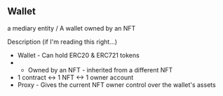 ## Wallet
a mediary entity / A wallet owned by an NFT

Description (if I'm reading this right...)
* Wallet - Can hold ERC20 & ERC721 tokens
* * Owned by an NFT - inherited from a different NFT
* 1 contract <-> 1 NFT <-> 1 owner account
* Proxy - Gives the current NFT owner control over the wallet's assets
